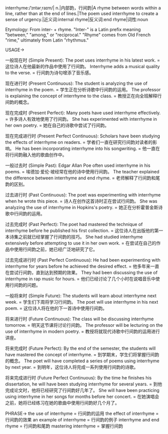 interrhyme:/ˈɪntərˌraɪm/| n.|内部韵，行间韵|A rhyme between words within a line, rather than at the end of lines.|The poem used interrhyme to create a sense of urgency.|近义词:internal rhyme|反义词:end rhyme|词性:noun

Etymology: From inter- + rhyme.  "Inter-" is a Latin prefix meaning "between," "among," or "reciprocal." "Rhyme" comes from Old French "rime," ultimately from Latin "rhythmus."


USAGE->

一般现在时 (Simple Present):
The poet uses interrhyme in his latest work. = 这位诗人在他最新的作品中使用了行间韵。
Interrhyme adds a musical quality to the verse. = 行间韵为诗句增添了音乐感。


现在进行时 (Present Continuous):
The student is analyzing the use of interrhyme in the poem. = 学生正在分析诗歌中行间韵的运用。
The professor is explaining the concept of interrhyme to the class. = 教授正在向全班解释行间韵的概念。


现在完成时 (Present Perfect):
Many poets have used interrhyme effectively. = 许多诗人有效地使用了行间韵。
She has experimented with interrhyme in her own poetry. = 她在自己的诗歌中尝试了行间韵。


现在完成进行时 (Present Perfect Continuous):
Scholars have been studying the effects of interrhyme on readers. = 学者们一直在研究行间韵对读者的影响。
He has been incorporating interrhyme into his songwriting. = 他一直在将行间韵融入他的歌曲创作中。


一般过去时 (Simple Past):
Edgar Allan Poe often used interrhyme in his poems. = 埃德加·爱伦·坡经常在他的诗中使用行间韵。
The teacher explained the difference between interrhyme and end rhyme. = 老师解释了行间韵和尾韵的区别。


过去进行时 (Past Continuous):
The poet was experimenting with interrhyme when he wrote this piece. = 诗人在创作这首诗时正在尝试行间韵。
She was analyzing the use of interrhyme in Hopkins's poetry. = 她正在分析霍普金斯诗歌中行间韵的运用。


过去完成时 (Past Perfect):
The poet had mastered the technique of interrhyme before he published his first collection. = 这位诗人在出版他的第一本诗集之前就已经掌握了行间韵的技巧。
She had studied interrhyme extensively before attempting to use it in her own work. = 在尝试在自己的作品中使用行间韵之前，她已经广泛地研究了它。


过去完成进行时 (Past Perfect Continuous):
He had been experimenting with interrhyme for years before he achieved the desired effect. = 他多年来一直在尝试行间韵，直到达到预期的效果。
They had been discussing the use of interrhyme in rap music for hours. = 他们已经讨论了几个小时在说唱音乐中使用行间韵的问题。


一般将来时 (Simple Future):
The students will learn about interrhyme next week. = 学生们下周将学习行间韵。
The poet will use interrhyme in his next poem. = 这位诗人将在他的下一首诗中使用行间韵。


将来进行时 (Future Continuous):
The class will be discussing interrhyme tomorrow. = 明天这节课将讨论行间韵。
The professor will be lecturing on the use of interrhyme in modern poetry. = 教授将就现代诗歌中行间韵的运用进行讲座。


将来完成时 (Future Perfect):
By the end of the semester, the students will have mastered the concept of interrhyme. = 到学期末，学生们将掌握行间韵的概念。
The poet will have completed a series of poems using interrhyme by next year. = 到明年，这位诗人将完成一系列使用行间韵的诗歌。


将来完成进行时 (Future Perfect Continuous):
By the time he finishes his dissertation, he will have been studying interrhyme for several years. = 到他完成论文时，他将已经研究了行间韵好几年了。
She will have been practicing using interrhyme in her songs for months before her concert. = 在她演唱会之前，她将已经练习在她的歌曲中使用行间韵好几个月了。


PHRASE->
the use of interrhyme = 行间韵的运用
the effect of interrhyme = 行间韵的效果
an example of interrhyme = 行间韵的例子
interrhyme and end rhyme = 行间韵和尾韵
mastering interrhyme = 掌握行间韵
